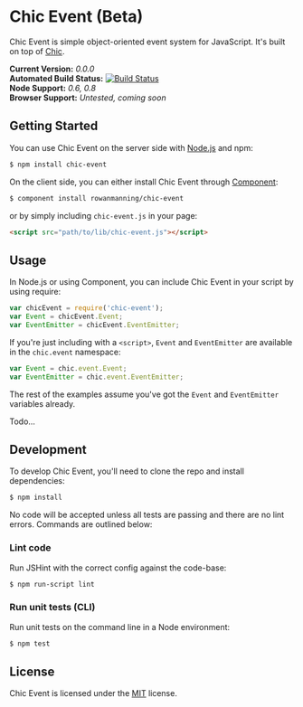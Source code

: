 
Chic Event (Beta)
=================

Chic Event is simple object-oriented event system for JavaScript. It's built on top of [Chic][chic].

**Current Version:** *0.0.0*  
**Automated Build Status:** [![Build Status][travis-status]][travis]  
**Node Support:** *0.6, 0.8*  
**Browser Support:** *Untested, coming soon*


Getting Started
---------------

You can use Chic Event on the server side with [Node.js][node] and npm:

```sh
$ npm install chic-event
```

On the client side, you can either install Chic Event through [Component][component]:

```sh
$ component install rowanmanning/chic-event
```

or by simply including `chic-event.js` in your page:

```html
<script src="path/to/lib/chic-event.js"></script>
```


Usage
-----

In Node.js or using Component, you can include Chic Event in your script by using require:

```js
var chicEvent = require('chic-event');
var Event = chicEvent.Event;
var EventEmitter = chicEvent.EventEmitter;
```

If you're just including with a `<script>`, `Event` and `EventEmitter` are available in the `chic.event` namespace:

```js
var Event = chic.event.Event;
var EventEmitter = chic.event.EventEmitter;
```

The rest of the examples assume you've got the `Event` and `EventEmitter` variables already.

Todo...


Development
-----------

To develop Chic Event, you'll need to clone the repo and install dependencies:

```sh
$ npm install
```

No code will be accepted unless all tests are passing and there are no lint errors. Commands are outlined below:

### Lint code

Run JSHint with the correct config against the code-base:

```sh
$ npm run-script lint
```

### Run unit tests (CLI)

Run unit tests on the command line in a Node environment:

```sh
$ npm test
```


License
-------

Chic Event is licensed under the [MIT][mit] license.



[chic]: https://github.com/rowanmanning/chic
[component]: https://github.com/component/component
[mit]: http://opensource.org/licenses/mit-license.php
[node]: http://nodejs.org/
[travis]: https://secure.travis-ci.org/rowanmanning/chic-event
[travis-status]: https://secure.travis-ci.org/rowanmanning/chic-event.png?branch=master

